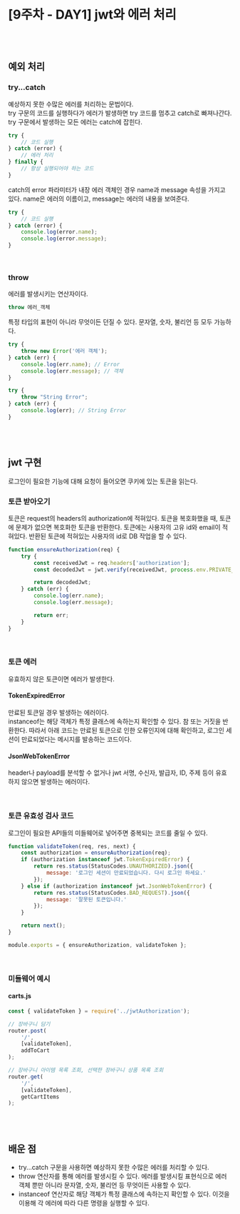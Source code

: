 # [9주차 - DAY1] jwt와 에러 처리

<br><br>

## 예외 처리
### try...catch
예상하지 못한 수많은 에러를 처리하는 문법이다.
<br>
try 구문의 코드를 실행하다가 에러가 발생하면 try 코드를 멈추고 catch로 빠져나간다. try 구문에서 발생하는 모든 에러는 catch에 잡힌다.
``` javascript
try {
    // 코드 실행
} catch (error) {
    // 에러 처리
} finally {
    // 항상 실행되어야 하는 코드
}
```

catch의 error 파라미터가 내장 에러 객체인 경우 name과 message 속성을 가지고 있다. name은 에러의 이름이고, message는 에러의 내용을 보여준다.
``` javascript
try {
    // 코드 실행
} catch (error) {
    console.log(error.name);
    console.log(error.message);
}
```
<br>

### throw
에러를 발생시키는 연산자이다.
``` javascript
throw 에러_객체
```
특정 타입의 표현이 아니라 무엇이든 던질 수 있다. 문자열, 숫자, 불리언 등 모두 가능하다.
``` javascript
try {
    throw new Error('에러 객체');
} catch (err) {
    console.log(err.name); // Error
    console.log(err.message); // 객체
}

try {
    throw "String Error";
} catch (err) {
    console.log(err); // String Error
}
```

<br><br>

## jwt 구현
로그인이 필요한 기능에 대해 요청이 들어오면 쿠키에 있는 토큰을 읽는다.
<br>

### 토큰 받아오기
토큰은 request의 headers의 authorization에 적혀있다. 토큰을 복호화했을 때, 토큰에 문제가 없으면 복호화한 토큰을 반환한다. 토큰에는 사용자의 고유 id와 email이 적혀있다. 반환된 토큰에 적혀있는 사용자의 id로 DB 작업을 할 수 있다.
``` javascript
function ensureAuthorization(req) {
    try {
        const receivedJwt = req.headers['authorization'];
        const decodedJwt = jwt.verify(receivedJwt, process.env.PRIVATE_KEY);

        return decodedJwt;
    } catch (err) {
        console.log(err.name);
        console.log(err.message);

        return err;
    }
}
```
<br>

### 토큰 에러
유효하지 않은 토큰이면 에러가 발생한다.

#### TokenExpiredError
만료된 토큰일 경우 발생하는 에러이다.
<br>
instanceof는 해당 객체가 특정 클래스에 속하는지 확인할 수 있다. 참 또는 거짓을 반환한다. 따라서 아래 코드는 만료된 토큰으로 인한 오류인지에 대해 확인하고, 로그인 세션이 만료되었다는 메시지를 발송하는 코드이다.
<br>

#### JsonWebTokenError
header나 payload를 분석할 수 없거나 jwt 서명, 수신자, 발급자, ID, 주제 등이 유효하지 않으면 발생하는 에러이다.

<br>

### 토큰 유효성 검사 코드
로그인이 필요한 API들의 미들웨어로 넣어주면 중복되는 코드를 줄일 수 있다.
``` javascript
function validateToken(req, res, next) {
    const authorization = ensureAuthorization(req);
    if (authorization instanceof jwt.TokenExpiredError) {
        return res.status(StatusCodes.UNAUTHORIZED).json({
            message: '로그인 세션이 만료되었습니다. 다시 로그인 하세요.'
        });
    } else if (authorization instanceof jwt.JsonWebTokenError) {
        return res.status(StatusCodes.BAD_REQUEST).json({
            message: '잘못된 토큰입니다.'
        });
    }

    return next();
}

module.exports = { ensureAuthorization, validateToken };
```
<br>

### 미들웨어 예시
#### carts.js
``` javascript
const { validateToken } = require('../jwtAuthorization');

// 장바구니 담기
router.post(
    '/',
    [validateToken],
    addToCart
);

// 장바구니 아이템 목록 조회, 선택한 장바구니 상품 목록 조회
router.get(
    '/',
    [validateToken],
    getCartItems
);
```

<br><br>

## 배운 점
- try...catch 구문을 사용하면 예상하지 못한 수많은 에러를 처리할 수 있다.
- throw 연산자를 통해 에러를 발생시킬 수 있다. 에러를 발생시킬 표현식으로 에러 객체 뿐만 아니라 문자열, 숫자, 불리언 등 무엇이든 사용할 수 있다.
- instanceof 연산자로 해당 객체가 특정 클래스에 속하는지 확인할 수 있다. 이것을 이용해 각 에러에 따라 다른 명령을 실행할 수 있다.


